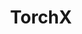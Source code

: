 ---
title: TorchX
title_prefix: torch
title_suffix: x
summary: 다양한 스케줄러에서 PyTorch 작업을 실행하기 위한 통합된 인터페이스를 제공합니다. Kubernetes, Ray, Slurm 등 다양한 배치 시스템에서 대규모 분산 훈련과 추론을 수행할 수 있습니다.
link: https://pytorch.org/torchx/
order: 7
category: deployment
---